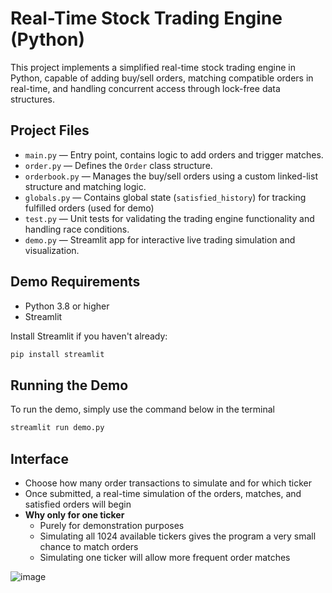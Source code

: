 # Real-Time Stock Trading Engine (Python)

This project implements a simplified real-time stock trading engine in Python, capable of adding buy/sell orders, matching compatible orders in real-time, and handling concurrent access through lock-free data structures.

## Project Files

- `main.py` — Entry point, contains logic to add orders and trigger matches.
- `order.py` — Defines the `Order` class structure.
- `orderbook.py` — Manages the buy/sell orders using a custom linked-list structure and matching logic.
- `globals.py` — Contains global state (`satisfied_history`) for tracking fulfilled orders (used for demo)
- `test.py` — Unit tests for validating the trading engine functionality and handling race conditions.
- `demo.py` — Streamlit app for interactive live trading simulation and visualization.

## Demo Requirements

- Python 3.8 or higher
- Streamlit

Install Streamlit if you haven't already:
```bash
pip install streamlit
```

## Running the Demo

To run the demo, simply use the command below in the terminal
```bash
streamlit run demo.py
```  

## Interface

- Choose how many order transactions to simulate and for which ticker
- Once submitted, a real-time simulation of the orders, matches, and satisfied orders will begin
- **Why only for one ticker**
  - Purely for demonstration purposes
  - Simulating all 1024 available tickers gives the program a very small chance to match orders
  - Simulating one ticker will allow more frequent order matches

![image](https://github.com/user-attachments/assets/57133829-cf74-4da2-879b-a5b11b4deaf2)

